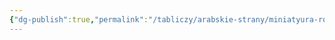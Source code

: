 ```yaml
---
{"dg-publish":true,"permalink":"/tabliczy/arabskie-strany/miniatyura-rozhdenie-proroka-muhammeda/","dgPassFrontmatter":true}
---
```



